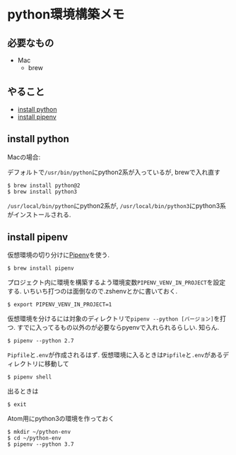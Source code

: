 # python環境構築メモ

## 必要なもの
- Mac
    - brew

## やること
- [install python](#install-python)
- [install pipenv](#install-pipenv)

## install python

Macの場合:

デフォルトで`/usr/bin/python`にpython2系が入っているが, brewで入れ直す

```
$ brew install python@2
$ brew install python3
```

`/usr/local/bin/python`にpython2系が, `/usr/local/bin/python3`にpython3系がインストールされる.

## install pipenv

仮想環境の切り分けに[Pipenv](https://docs.pipenv.org/en/latest/)を使う.

```
$ brew install pipenv
```

プロジェクト内に環境を構築するよう環境変数`PIPENV_VENV_IN_PROJECT`を設定する. いちいち打つのは面倒なので.zshenvとかに書いておく.

```
$ export PIPENV_VENV_IN_PROJECT=1
```

仮想環境を分けるには対象のディレクトリで`pipenv --python [バージョン]`を打つ. すでに入ってるもの以外のが必要ならpyenvで入れられるらしい. 知らん.

```
$ pipenv --python 2.7
```

`Pipfile`と`.env`が作成されるはず. 仮想環境に入るときは`Pipfile`と`.env`があるディレクトリに移動して

```
$ pipenv shell
```

出るときは

```
$ exit
```

Atom用にpython3の環境を作っておく

```
$ mkdir ~/python-env
$ cd ~/python-env
$ pipenv --python 3.7
```
